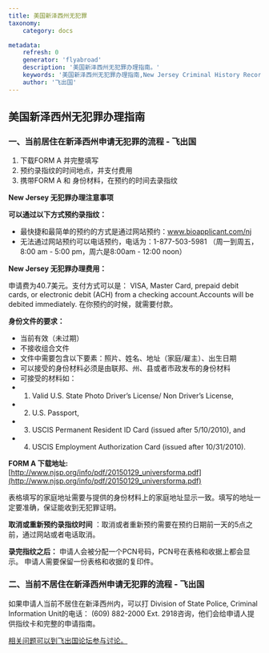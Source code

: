 ```yaml
---
title: 美国新泽西州无犯罪
taxonomy:
    category: docs

metadata:
    refresh: 0
    generator: 'flyabroad'
    description: '美国新泽西州无犯罪办理指南。'
    keywords: '美国新泽西州无犯罪办理指南,New Jersey Criminal History Record'
    author: '飞出国'
---
```


## 美国新泽西州无犯罪办理指南

### 一、当前居住在新泽西州申请无犯罪的流程 - 飞出国

1. 下载FORM A 并完整填写
2. 预约录指纹的时间地点，并支付费用
3. 携带FORM A 和 身份材料，在预约的时间去录指纹

**New Jersey 无犯罪办理注意事项**

**可以通过以下方式预约录指纹：**

 - 最快捷和最简单的预约的方式是通过网站预约：www.bioapplicant.com/nj
 - 无法通过网站预约可以电话预约，电话为：1-877-503-5981 （周一到周五，8:00 am - 5:00 pm，周六是8:00am - 12:00 noon）

**New Jersey 无犯罪办理费用：**

申请费为40.7美元。支付方式可以是： VISA, Master Card, prepaid debit cards, or electronic debit (ACH) from a checking account.Accounts will be debited immediately. 在你预约的时候，就需要付款。

**身份文件的要求：**

- 当前有效（未过期）
- 不接收组合文件
- 文件中需要包含以下要素：照片、姓名、地址（家庭/雇主）、出生日期
- 可以接受的身份材料必须是由联邦、州、县或者市政发布的身份材料
- 可接受的材料如：
 - 1) Valid U.S. State Photo Driver’s License/ Non Driver’s License,
 - 2) U.S. Passport, 
 - 3) USCIS Permanent Resident ID Card (issued after 5/10/2010), and
 -  4) USCIS Employment Authorization Card (issued after 10/31/2010).

**FORM A 下载地址:** [http://www.njsp.org/info/pdf/20150129_universforma.pdf](http://www.njsp.org/info/pdf/20150129_universforma.pdf)

表格填写的家庭地址需要与提供的身份材料上的家庭地址显示一致。填写的地址一定要准确，保证能收到无犯罪证明。

**取消或重新预约录指纹时间** ：取消或者重新预约需要在预约日期前一天的5点之前，通过网站或者电话取消。

**录完指纹之后：** 申请人会被分配一个PCN号码，PCN号在表格和收据上都会显示。 申请人需要保留一份表格和收据的复印件。

### 二、当前不居住在新泽西州申请无犯罪的流程 - 飞出国

如果申请人当前不居住在新泽西州内，可以打 Division of State Police, Criminal Information Unit的电话： (609) 882-2000 Ext. 2918咨询，他们会给申请人提供指纹卡和完整的申请指南。


[相关问题可以到飞出国论坛参与讨论。](http://bbs.fcgvisa.com/t/3281?target=_blank)